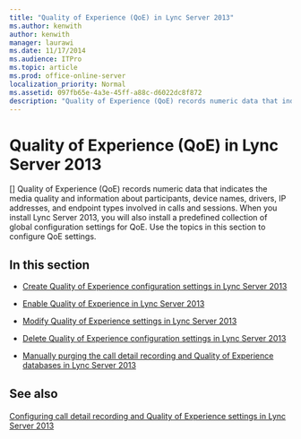 ```yaml
---
title: "Quality of Experience (QoE) in Lync Server 2013"
ms.author: kenwith
author: kenwith
manager: laurawi
ms.date: 11/17/2014
ms.audience: ITPro
ms.topic: article
ms.prod: office-online-server
localization_priority: Normal
ms.assetid: 097fb65e-4a3e-45ff-a88c-d6022dc8f872
description: "Quality of Experience (QoE) records numeric data that indicates the media quality and information about participants, device names, drivers, IP addresses, and endpoint types involved in calls and sessions. When you install Lync Server 2013, you will also install a predefined collection of global configuration settings for QoE. Use the topics in this section to configure QoE settings."
---
```


# Quality of Experience (QoE) in Lync Server 2013
[]
Quality of Experience (QoE) records numeric data that indicates the media quality and information about participants, device names, drivers, IP addresses, and endpoint types involved in calls and sessions. When you install Lync Server 2013, you will also install a predefined collection of global configuration settings for QoE. Use the topics in this section to configure QoE settings. 
  
## In this section

- [Create Quality of Experience configuration settings in Lync Server 2013](create-quality-of-experience-configuration-settings.md)
    
- [Enable Quality of Experience in Lync Server 2013](enable-quality-of-experience.md)
    
- [Modify Quality of Experience settings in Lync Server 2013](modify-quality-of-experience-settings.md)
    
- [Delete Quality of Experience configuration settings in Lync Server 2013](delete-quality-of-experience-configuration-settings.md)
    
- [Manually purging the call detail recording and Quality of Experience databases in Lync Server 2013](manually-purging-the-call-detail-recording-and-quality-of-experience-databases.md)
    
## See also

#### 

[Configuring call detail recording and Quality of Experience settings in Lync Server 2013](configuring-call-detail-recording-and-quality-of-experience-settings.md)


